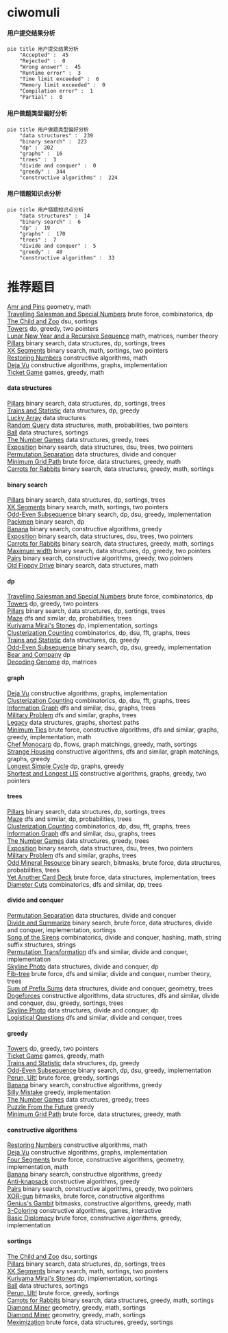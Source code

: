# ciwomuli
<!-- tabs:start -->
#### **用户提交结果分析**

```mermaid
pie title 用户提交结果分析
    "Accepted" :  45
    "Rejected" :  0
    "Wrong answer" :  45
    "Runtime error" :  3
    "Time limit exceeded" :  6
    "Memory limit exceeded" :  0
    "Compilation error" :  1
    "Partial" :  0
```
#### **用户做题类型偏好分析**

```mermaid
pie title 用户做题类型偏好分析
    "data structures" :  239
    "binary search" :  223
    "dp" :  202
    "graphs" :  16
    "trees" :  3
    "divide and conquer" :  0
    "greedy" :  344
    "constructive algorithms" :  224
```
#### **用户错题知识点分析**

```mermaid
pie title 用户错题知识点分析
    "data structures" :  14
    "binary search" :  6
    "dp" :  19
    "graphs" :  170
    "trees" :  7
    "divide and conquer" :  5
    "greedy" :  40
    "constructive algorithms" :  33
```
<!-- tabs:end -->
# 推荐题目
[Amr and Pins](http://codeforces.com/problemset/problem/507/B)		geometry,
                        math		  
[Travelling Salesman and Special Numbers](http://codeforces.com/problemset/problem/914/C)		brute force,
                        combinatorics,
                        dp		  
[The Child and Zoo](https://codeforces.com/contest/438/problem/B)		dsu,
                        sortings		  
[Towers](http://codeforces.com/problemset/problem/229/D)		dp,
                        greedy,
                        two pointers		  
[Lunar New Year and a Recursive Sequence](http://codeforces.com/problemset/problem/1106/F)		math,
                        matrices,
                        number theory		  
[Pillars](http://codeforces.com/problemset/problem/474/E)		binary search,
                        data structures,
                        dp,
                        sortings,
                        trees		  
[XK Segments](http://codeforces.com/problemset/problem/895/B)		binary search,
                        math,
                        sortings,
                        two pointers		  
[Restoring Numbers](http://codeforces.com/problemset/problem/509/D)		constructive algorithms,
                        math		  
[Deja Vu](http://codeforces.com/problemset/problem/331/E1)		constructive algorithms,
                        graphs,
                        implementation		  
[Ticket Game](http://codeforces.com/problemset/problem/1215/D)		games,
                        greedy,
                        math		  
<!-- tabs:start -->
#### **data structures**
[Pillars](http://codeforces.com/problemset/problem/474/E)		binary search,
                        data structures,
                        dp,
                        sortings,
                        trees		  
[Trains and Statistic](http://codeforces.com/problemset/problem/675/E)		data structures,
                        dp,
                        greedy		  
[Lucky Array](http://codeforces.com/problemset/problem/121/E)		data structures		  
[Random Query](http://codeforces.com/problemset/problem/846/F)		data structures,
                        math,
                        probabilities,
                        two pointers		  
[Ball](http://codeforces.com/problemset/problem/12/D)		data structures,
                        sortings		  
[The Number Games](http://codeforces.com/problemset/problem/980/E)		data structures,
                        greedy,
                        trees		  
[Exposition](http://codeforces.com/problemset/problem/6/E)		binary search,
                        data structures,
                        dsu,
                        trees,
                        two pointers		  
[Permutation Separation](http://codeforces.com/problemset/problem/1295/E)		data structures,
                        divide and conquer		  
[Minimum Grid Path](http://codeforces.com/problemset/problem/1499/C)		brute force,
                        data structures,
                        greedy,
                        math		  
[Carrots for Rabbits](http://codeforces.com/problemset/problem/1428/E)		binary search,
                        data structures,
                        greedy,
                        math,
                        sortings		  
#### **binary search**
[Pillars](http://codeforces.com/problemset/problem/474/E)		binary search,
                        data structures,
                        dp,
                        sortings,
                        trees		  
[XK Segments](http://codeforces.com/problemset/problem/895/B)		binary search,
                        math,
                        sortings,
                        two pointers		  
[Odd-Even Subsequence](http://codeforces.com/problemset/problem/1370/D)		binary search,
                        dp,
                        dsu,
                        greedy,
                        implementation		  
[Packmen](http://codeforces.com/problemset/problem/847/E)		binary search,
                        dp		  
[Banana](http://codeforces.com/problemset/problem/335/A)		binary search,
                        constructive algorithms,
                        greedy		  
[Exposition](http://codeforces.com/problemset/problem/6/E)		binary search,
                        data structures,
                        dsu,
                        trees,
                        two pointers		  
[Carrots for Rabbits](http://codeforces.com/problemset/problem/1428/E)		binary search,
                        data structures,
                        greedy,
                        math,
                        sortings		  
[Maximum width](http://codeforces.com/problemset/problem/1492/C)		binary search,
                        data structures,
                        dp,
                        greedy,
                        two pointers		  
[Pairs](http://codeforces.com/problemset/problem/1463/D)		binary search,
                        constructive algorithms,
                        greedy,
                        two pointers		  
[Old Floppy Drive](http://codeforces.com/problemset/problem/1490/G)		binary search,
                        data structures,
                        math		  
#### **dp**
[Travelling Salesman and Special Numbers](http://codeforces.com/problemset/problem/914/C)		brute force,
                        combinatorics,
                        dp		  
[Towers](http://codeforces.com/problemset/problem/229/D)		dp,
                        greedy,
                        two pointers		  
[Pillars](http://codeforces.com/problemset/problem/474/E)		binary search,
                        data structures,
                        dp,
                        sortings,
                        trees		  
[Maze](http://codeforces.com/problemset/problem/123/E)		dfs and similar,
                        dp,
                        probabilities,
                        trees		  
[Kuriyama Mirai's Stones](http://codeforces.com/problemset/problem/433/B)		dp,
                        implementation,
                        sortings		  
[Clusterization Counting](http://codeforces.com/problemset/problem/1408/G)		combinatorics,
                        dp,
                        dsu,
                        fft,
                        graphs,
                        trees		  
[Trains and Statistic](http://codeforces.com/problemset/problem/675/E)		data structures,
                        dp,
                        greedy		  
[Odd-Even Subsequence](http://codeforces.com/problemset/problem/1370/D)		binary search,
                        dp,
                        dsu,
                        greedy,
                        implementation		  
[Bear and Company](https://codeforces.com/contest/791/problem/E)		dp		  
[Decoding Genome](http://codeforces.com/problemset/problem/222/E)		dp,
                        matrices		  
#### **graph**
[Deja Vu](http://codeforces.com/problemset/problem/331/E1)		constructive algorithms,
                        graphs,
                        implementation		  
[Clusterization Counting](http://codeforces.com/problemset/problem/1408/G)		combinatorics,
                        dp,
                        dsu,
                        fft,
                        graphs,
                        trees		  
[Information Graph](http://codeforces.com/problemset/problem/466/E)		dfs and similar,
                        dsu,
                        graphs,
                        trees		  
[Military Problem](http://codeforces.com/problemset/problem/1006/E)		dfs and similar,
                        graphs,
                        trees		  
[Legacy](http://codeforces.com/problemset/problem/786/B)		data structures,
                        graphs,
                        shortest paths		  
[Minimum Ties](http://codeforces.com/problemset/problem/1487/C)		brute force,
                        constructive algorithms,
                        dfs and similar,
                        graphs,
                        greedy,
                        implementation,
                        math		  
[Chef Monocarp](http://codeforces.com/problemset/problem/1437/C)		dp,
                        flows,
                        graph matchings,
                        greedy,
                        math,
                        sortings		  
[Strange Housing](http://codeforces.com/problemset/problem/1470/D)		constructive algorithms,
                        dfs and similar,
                        graph matchings,
                        graphs,
                        greedy		  
[Longest Simple Cycle](http://codeforces.com/problemset/problem/1476/C)		dp,
                        graphs,
                        greedy		  
[Shortest and Longest LIS](http://codeforces.com/problemset/problem/1304/D)		constructive algorithms,
                        graphs,
                        greedy,
                        two pointers		  
#### **trees**
[Pillars](http://codeforces.com/problemset/problem/474/E)		binary search,
                        data structures,
                        dp,
                        sortings,
                        trees		  
[Maze](http://codeforces.com/problemset/problem/123/E)		dfs and similar,
                        dp,
                        probabilities,
                        trees		  
[Clusterization Counting](http://codeforces.com/problemset/problem/1408/G)		combinatorics,
                        dp,
                        dsu,
                        fft,
                        graphs,
                        trees		  
[Information Graph](http://codeforces.com/problemset/problem/466/E)		dfs and similar,
                        dsu,
                        graphs,
                        trees		  
[The Number Games](http://codeforces.com/problemset/problem/980/E)		data structures,
                        greedy,
                        trees		  
[Exposition](http://codeforces.com/problemset/problem/6/E)		binary search,
                        data structures,
                        dsu,
                        trees,
                        two pointers		  
[Military Problem](http://codeforces.com/problemset/problem/1006/E)		dfs and similar,
                        graphs,
                        trees		  
[Odd Mineral Resource](http://codeforces.com/problemset/problem/1479/D)		binary search,
                        bitmasks,
                        brute force,
                        data structures,
                        probabilities,
                        trees		  
[Yet Another Card Deck](http://codeforces.com/problemset/problem/1511/C)		brute force,
                        data structures,
                        implementation,
                        trees		  
[Diameter Cuts](http://codeforces.com/problemset/problem/1499/F)		combinatorics,
                        dfs and similar,
                        dp,
                        trees		  
#### **divide and conquer**
[Permutation Separation](http://codeforces.com/problemset/problem/1295/E)		data structures,
                        divide and conquer		  
[Divide and Summarize](http://codeforces.com/problemset/problem/1461/D)		binary search,
                        brute force,
                        data structures,
                        divide and conquer,
                        implementation,
                        sortings		  
[Song of the Sirens](http://codeforces.com/problemset/problem/1466/G)		combinatorics,
                        divide and conquer,
                        hashing,
                        math,
                        string suffix structures,
                        strings		  
[Permutation Transformation](http://codeforces.com/problemset/problem/1490/D)		dfs and similar,
                        divide and conquer,
                        implementation		  
[Skyline Photo](https://codeforces.com/contest/1483/problem/C)		data structures,
                        divide and conquer,
                        dp		  
[Fib-tree](http://codeforces.com/problemset/problem/1491/E)		brute force,
                        dfs and similar,
                        divide and conquer,
                        number theory,
                        trees		  
[Sum of Prefix Sums](http://codeforces.com/problemset/problem/1303/G)		data structures,
                        divide and conquer,
                        geometry,
                        trees		  
[Dogeforces](http://codeforces.com/problemset/problem/1494/D)		constructive algorithms,
                        data structures,
                        dfs and similar,
                        divide and conquer,
                        dsu,
                        greedy,
                        sortings,
                        trees		  
[Skyline Photo](http://codeforces.com/problemset/problem/1482/E)		data structures,
                        divide and conquer,
                        dp		  
[Logistical Questions](http://codeforces.com/problemset/problem/566/C)		dfs and similar,
                        divide and conquer,
                        trees		  
#### **greedy**
[Towers](http://codeforces.com/problemset/problem/229/D)		dp,
                        greedy,
                        two pointers		  
[Ticket Game](http://codeforces.com/problemset/problem/1215/D)		games,
                        greedy,
                        math		  
[Trains and Statistic](http://codeforces.com/problemset/problem/675/E)		data structures,
                        dp,
                        greedy		  
[Odd-Even Subsequence](http://codeforces.com/problemset/problem/1370/D)		binary search,
                        dp,
                        dsu,
                        greedy,
                        implementation		  
[Perun, Ult!](http://codeforces.com/problemset/problem/912/C)		brute force,
                        greedy,
                        sortings		  
[Banana](http://codeforces.com/problemset/problem/335/A)		binary search,
                        constructive algorithms,
                        greedy		  
[Silly Mistake](http://codeforces.com/problemset/problem/1253/B)		greedy,
                        implementation		  
[The Number Games](http://codeforces.com/problemset/problem/980/E)		data structures,
                        greedy,
                        trees		  
[Puzzle From the Future](http://codeforces.com/problemset/problem/1474/A)		greedy		  
[Minimum Grid Path](http://codeforces.com/problemset/problem/1499/C)		brute force,
                        data structures,
                        greedy,
                        math		  
#### **constructive algorithms**
[Restoring Numbers](http://codeforces.com/problemset/problem/509/D)		constructive algorithms,
                        math		  
[Deja Vu](http://codeforces.com/problemset/problem/331/E1)		constructive algorithms,
                        graphs,
                        implementation		  
[Four Segments](http://codeforces.com/problemset/problem/14/C)		brute force,
                        constructive algorithms,
                        geometry,
                        implementation,
                        math		  
[Banana](http://codeforces.com/problemset/problem/335/A)		binary search,
                        constructive algorithms,
                        greedy		  
[Anti-knapsack](http://codeforces.com/problemset/problem/1493/A)		constructive algorithms,
                        greedy		  
[Pairs](http://codeforces.com/problemset/problem/1463/D)		binary search,
                        constructive algorithms,
                        greedy,
                        two pointers		  
[XOR-gun](https://codeforces.com/contest/1456/problem/B)		bitmasks,
                        brute force,
                        constructive algorithms		  
[Genius's Gambit](http://codeforces.com/problemset/problem/1492/D)		bitmasks,
                        constructive algorithms,
                        greedy,
                        math		  
[3-Coloring](https://codeforces.com/contest/1504/problem/D)		constructive algorithms,
                        games,
                        interactive		  
[Basic Diplomacy](https://codeforces.com/contest/1483/problem/A)		brute force,
                        constructive algorithms,
                        greedy,
                        implementation		  
#### **sortings**
[The Child and Zoo](https://codeforces.com/contest/438/problem/B)		dsu,
                        sortings		  
[Pillars](http://codeforces.com/problemset/problem/474/E)		binary search,
                        data structures,
                        dp,
                        sortings,
                        trees		  
[XK Segments](http://codeforces.com/problemset/problem/895/B)		binary search,
                        math,
                        sortings,
                        two pointers		  
[Kuriyama Mirai's Stones](http://codeforces.com/problemset/problem/433/B)		dp,
                        implementation,
                        sortings		  
[Ball](http://codeforces.com/problemset/problem/12/D)		data structures,
                        sortings		  
[Perun, Ult!](http://codeforces.com/problemset/problem/912/C)		brute force,
                        greedy,
                        sortings		  
[Carrots for Rabbits](http://codeforces.com/problemset/problem/1428/E)		binary search,
                        data structures,
                        greedy,
                        math,
                        sortings		  
[Diamond Miner](https://codeforces.com/contest/1496/problem/C)		geometry,
                        greedy,
                        math,
                        sortings		  
[Diamond Miner](http://codeforces.com/problemset/problem/1495/A)		geometry,
                        greedy,
                        math,
                        sortings		  
[Meximization](http://codeforces.com/problemset/problem/1497/A)		brute force,
                        data structures,
                        greedy,
                        sortings		  
<!-- tabs:end -->
